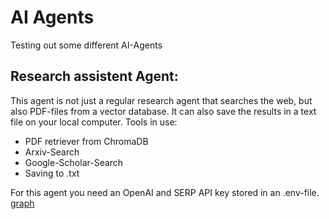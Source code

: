 # AI Agents
Testing out some different AI-Agents 
## Research assistent Agent:
This agent is not just a regular research agent that searches the web, but also PDF-files from a vector database.
It can also save the results in a text file on your local computer.
Tools in use:
- PDF retriever from ChromaDB
- Arxiv-Search
- Google-Scholar-Search
- Saving to .txt

For this agent you need an OpenAI and SERP API key stored in an .env-file.
[graph](https://github.com/user-attachments/assets/90a57800-6c7d-4682-af43-6c14baa1b45b)
